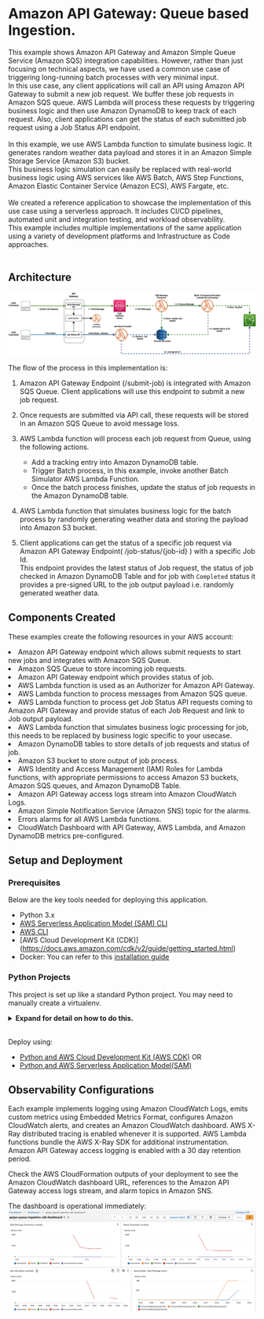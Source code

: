 # Amazon API Gateway: Queue based Ingestion.

This example shows Amazon API Gateway and Amazon Simple Queue Service (Amazon SQS) integration capabilities. However, rather than just focusing on technical aspects, we have used a common use case of triggering long-running batch processes with very minimal input.
<br>
In this use case, any client applications will call an API using Amazon API Gateway to submit a new job request. We buffer these job requests in Amazon SQS queue. AWS Lambda will process these requests by triggering business logic and then use Amazon DynamoDB to keep track of each request. Also, client applications can get the status of each submitted job request using a Job Status API endpoint. <br>
<br>
In this example, we use AWS Lambda function to simulate business logic. It generates random weather data payload and stores it in an Amazon Simple Storage Service (Amazon S3) bucket. <br>
This business logic simulation can easily be replaced with real-world business logic using AWS services like AWS Batch, AWS Step Functions, Amazon Elastic Container Service (Amazon ECS), AWS Fargate, etc. <br>
<br>
We created a reference application to showcase the implementation of this use case using a serverless approach. It includes CI/CD pipelines, automated unit and integration testing, and workload observability. <br>
This example includes multiple implementations of the same application using a variety of development platforms and Infrastructure as Code approaches.<br>
<br>

## Architecture

![Soluton diagram](./assets/Apigw-queue-based-ingestion.png)

The flow of the process in this implementation is:

1. Amazon API Gateway Endpoint (/submit-job) is integrated with Amazon SQS Queue. Client applications will use this endpoint to submit a new job request.

2. Once requests are submitted via API call, these requests will be stored in an Amazon SQS Queue to avoid message loss.
3. AWS Lambda function will process each job request from Queue, using the following actions.

   - Add a tracking entry into Amazon DynamoDB table.
   - Trigger Batch process, in this example, invoke another Batch Simulator AWS Lambda Function.
   - Once the batch process finishes, update the status of job requests in the Amazon DynamoDB table.

4. AWS Lambda function that simulates business logic for the batch process by randomly generating weather data and storing the payload into Amazon S3 bucket.

5. Client applications can get the status of a specific job request via Amazon API Gateway Endpoint( /job-status/{job-id} ) with a specific Job Id.<br>
   This endpoint provides the latest status of Job request, the status of job checked in Amazon DynamoDB Table and for job with `Completed` status it provides a pre-signed URL to the job output payload i.e. randomly generated weather data.

## Components Created

These examples create the following resources in your AWS account:<br>

<li>Amazon API Gateway endpoint which allows submit requests to start new jobs and integrates with Amazon SQS Queue. <br>
<li>Amazon SQS Queue to store incoming job requests.<br>
<li>Amazon API Gateway endpoint which provides status of job.<br>
<li>AWS Lambda function is used as an Authorizer for Amazon API Gateway.<br>
<li>AWS Lambda function to process messages from Amazon SQS queue.<br>
<li>AWS Lambda function to process get Job Status API requests coming to Amazon API Gateway and provide status of each Job Request and link to Job output payload.<br>
<li>AWS Lambda function that simulates business logic processing for job, this needs to be replaced by business logic specific to your usecase.<br>
<li>Amazon DynamoDB tables to store details of job requests and status of job.<br>
<li>Amazon S3 bucket to store output of job process.<br>
<li>AWS Identity and Access Management (IAM) Roles for Lambda functions, with appropriate permissions to access Amazon S3 buckets, Amazon SQS queues, and Amazon DynamoDB Table. <br>
<li>Amazon API Gateway access logs stream into Amazon CloudWatch Logs.<br>
<li>Amazon Simple Notification Service (Amazon SNS) topic for the alarms.<br>
<li>Errors alarms for all AWS Lambda functions.<br>
<li>CloudWatch Dashboard with API Gateway, AWS Lambda, and Amazon DynamoDB metrics pre-configured.<br>

## Setup and Deployment

### Prerequisites

Below are the key tools needed for deploying this application.

- Python 3.x
- [AWS Serverless Application Model (SAM) CLI](https://docs.aws.amazon.com/serverless-application-model/latest/developerguide/install-sam-cli.html)
- [AWS CLI](https://aws.amazon.com/cli/)
- [AWS Cloud Development Kit (CDK)] (https://docs.aws.amazon.com/cdk/v2/guide/getting_started.html)
- Docker: You can refer to this [installation guide](https://docs.docker.com/get-docker/)

### Python Projects

This project is set up like a standard Python project. You may need to manually create a virtualenv.

<details>
<summary><strong>Expand for detail on how to do this.</strong></summary><p>

```bash
python3 -m venv .venv
```

After the init process completes and the virtualenv is created, you can use the following:
step to activate your virtualenv.

```bash
source .venv/bin/activate
```

```bash
python3 -m pip install --upgrade pip
pip install -U wheel setuptools
```

Install Docker. You can refer to this [installation guide](https://docs.docker.com/get-docker/)

</p></details></br>

Deploy using:

- [Python and AWS Cloud Development Kit (AWS CDK)](python-cdk/README.md) OR
- [Python and AWS Serverless Application Model(SAM)](python-sam/README.md)

## Observability Configurations

Each example implements logging using Amazon CloudWatch Logs, emits custom metrics using Embedded Metrics Format, configures Amazon CloudWatch alerts, and creates an Amazon CloudWatch dashboard. AWS X-Ray distributed tracing is enabled whenever it is supported. AWS Lambda functions bundle the AWS X-Ray SDK for additional instrumentation. Amazon API Gateway access logging is enabled with a 30 day retention period.

Check the AWS CloudFormation outputs of your deployment to see the Amazon CloudWatch dashboard URL, references to the Amazon API Gateway access logs stream, and alarm topics in Amazon SNS.

The dashboard is operational immediately:
![Soluton diagram](./assets/Cloudwatch_dashboard.png)
